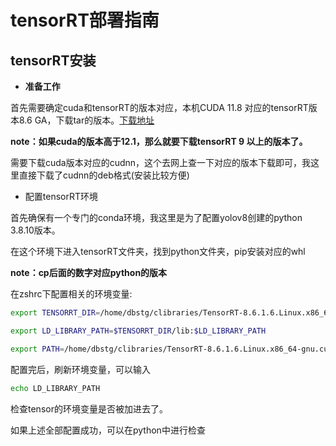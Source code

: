 # tensorRT部署指南

## tensorRT安装

+ **准备工作**

首先需要确定cuda和tensorRT的版本对应，本机CUDA 11.8 对应的tensorRT版本8.6 GA，下载tar的版本。[下载地址](https://developer.nvidia.com/nvidia-tensorrt-8x-download)

**note：如果cuda的版本高于12.1，那么就要下载tensorRT 9 以上的版本了。**

需要下载cuda版本对应的cudnn，这个去网上查一下对应的版本下载即可，我这里直接下载了cudnn的deb格式(安装比较方便)

+ 配置tensorRT环境

首先确保有一个专门的conda环境，我这里是为了配置yolov8创建的python 3.8.10版本。

在这个环境下进入tensorRT文件夹，找到python文件夹，pip安装对应的whl

**note：cp后面的数字对应python的版本**

在zshrc下配置相关的环境变量:

```bash
export TENSORRT_DIR=/home/dbstg/clibraries/TensorRT-8.6.1.6.Linux.x86_64-gnu.cuda-11.8/TensorRT-8.6.1.6

export LD_LIBRARY_PATH=$TENSORRT_DIR/lib:$LD_LIBRARY_PATH

export PATH=/home/dbstg/clibraries/TensorRT-8.6.1.6.Linux.x86_64-gnu.cuda-11.8/TensorRT-8.6.1.6/bin:$PATH
```

配置完后，刷新环境变量，可以输入

```bash
echo LD_LIBRARY_PATH
```

检查tensor的环境变量是否被加进去了。

如果上述全部配置成功，可以在python中进行检查